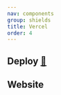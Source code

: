 ```yaml
---
nav: components
group: shields
title: Vercel
order: 4
---
```


## Deploy [🔗](https://vercel.com/docs/deployments/deploy-button)

<code src="./Deploy.tsx" inline></code>

## Website

<code src="./Website.tsx" inline></code>
